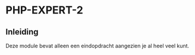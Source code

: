 # PHP-EXPERT-2

## Inleiding

Deze module bevat alleen een eindopdracht aangezien je al heel veel kunt.
